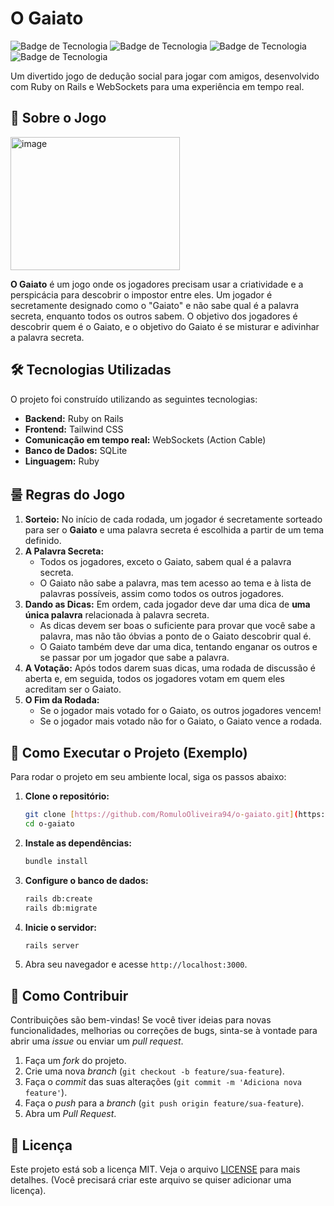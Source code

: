 # O Gaiato

![Badge de Tecnologia](https://img.shields.io/badge/Ruby-CC342D?style=for-the-badge&logo=ruby&logoColor=white)
![Badge de Tecnologia](https://img.shields.io/badge/Ruby%20on%20Rails-CC0000?style=for-the-badge&logo=rubyonrails&logoColor=white)
![Badge de Tecnologia](https://img.shields.io/badge/Tailwind%20CSS-38B2AC?style=for-the-badge&logo=tailwind-css&logoColor=white)
![Badge de Tecnologia](https://img.shields.io/badge/SQLite-07405E?style=for-the-badge&logo=sqlite&logoColor=white)

Um divertido jogo de dedução social para jogar com amigos, desenvolvido com Ruby on Rails e WebSockets para uma experiência em tempo real.

## 📜 Sobre o Jogo

<img width="271" height="213" alt="image" src="https://github.com/user-attachments/assets/5c093fcb-a9b1-4035-bd66-90d6f7c670a2" />

**O Gaiato** é um jogo onde os jogadores precisam usar a criatividade e a perspicácia para descobrir o impostor entre eles. Um jogador é secretamente designado como o "Gaiato" e não sabe qual é a palavra secreta, enquanto todos os outros sabem. O objetivo dos jogadores é descobrir quem é o Gaiato, e o objetivo do Gaiato é se misturar e adivinhar a palavra secreta.

## 🛠️ Tecnologias Utilizadas

O projeto foi construído utilizando as seguintes tecnologias:

* **Backend:** Ruby on Rails
* **Frontend:** Tailwind CSS
* **Comunicação em tempo real:** WebSockets (Action Cable)
* **Banco de Dados:** SQLite
* **Linguagem:** Ruby

## 룰 Regras do Jogo

1.  **Sorteio:** No início de cada rodada, um jogador é secretamente sorteado para ser o **Gaiato** e uma palavra secreta é escolhida a partir de um tema definido.
2.  **A Palavra Secreta:**
    * Todos os jogadores, exceto o Gaiato, sabem qual é a palavra secreta.
    * O Gaiato não sabe a palavra, mas tem acesso ao tema e à lista de palavras possíveis, assim como todos os outros jogadores.
3.  **Dando as Dicas:** Em ordem, cada jogador deve dar uma dica de **uma única palavra** relacionada à palavra secreta.
    * As dicas devem ser boas o suficiente para provar que você sabe a palavra, mas não tão óbvias a ponto de o Gaiato descobrir qual é.
    * O Gaiato também deve dar uma dica, tentando enganar os outros e se passar por um jogador que sabe a palavra.
4.  **A Votação:** Após todos darem suas dicas, uma rodada de discussão é aberta e, em seguida, todos os jogadores votam em quem eles acreditam ser o Gaiato.
5.  **O Fim da Rodada:**
    * Se o jogador mais votado for o Gaiato, os outros jogadores vencem!
    * Se o jogador mais votado não for o Gaiato, o Gaiato vence a rodada.

## 🚀 Como Executar o Projeto (Exemplo)

Para rodar o projeto em seu ambiente local, siga os passos abaixo:

1.  **Clone o repositório:**
    ```bash
    git clone [https://github.com/RomuloOliveira94/o-gaiato.git](https://github.com/RomuloOliveira94/o-gaiato.git)
    cd o-gaiato
    ```

2.  **Instale as dependências:**
    ```bash
    bundle install
    ```

3.  **Configure o banco de dados:**
    ```bash
    rails db:create
    rails db:migrate
    ```

4.  **Inicie o servidor:**
    ```bash
    rails server
    ```

5.  Abra seu navegador e acesse `http://localhost:3000`.

## 🤝 Como Contribuir

Contribuições são bem-vindas! Se você tiver ideias para novas funcionalidades, melhorias ou correções de bugs, sinta-se à vontade para abrir uma *issue* ou enviar um *pull request*.

1.  Faça um *fork* do projeto.
2.  Crie uma nova *branch* (`git checkout -b feature/sua-feature`).
3.  Faça o *commit* das suas alterações (`git commit -m 'Adiciona nova feature'`).
4.  Faça o *push* para a *branch* (`git push origin feature/sua-feature`).
5.  Abra um *Pull Request*.

## 📄 Licença

Este projeto está sob a licença MIT. Veja o arquivo [LICENSE](LICENSE) para mais detalhes. (Você precisará criar este arquivo se quiser adicionar uma licença).
